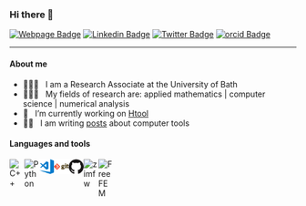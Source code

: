 ### Hi there 👋

[![Webpage Badge](https://img.shields.io/badge/pierremarchand.netlify.app-lightgrey?style=flat-square&logo=google-chrome&logoColor=white)](https://pierremarchand.netlify.app) [![Linkedin Badge](https://img.shields.io/badge/LinkedIn-blue?style=flat-square&logo=linkedin)](https://www.linkedin.com/in/pierremarchand20/) [![Twitter Badge](https://img.shields.io/badge/-twitter-1DA1F2?style=flat-square&logo=twitter&logoColor=white)](https://twitter.com/PMarchand20) [![orcid Badge](https://img.shields.io/badge/-orcid-green?style=flat-square&logo=orcid&logoColor=white)](https://orcid.org/0000-0002-2522-6837)

---

#### About me

- 👨🏻‍💻 &nbsp; I am a Research Associate at the University of Bath
- 👨🏻‍🔬 &nbsp; My fields of research are: applied mathematics | computer science | numerical analysis
- 🔭 &nbsp; I’m currently working on [Htool](https://github.com/htool-ddm/htool)
- ✍🏻 &nbsp; I am writing [posts](https://pierremarchand.netlify.app/#posts) about computer tools


#### Languages and tools
[<img align="left" alt="C++" width="26px" src="https://raw.githubusercontent.com/isocpp/logos/master/cpp_logo.png" />][cpp]
[<img align="left" alt="Python" width="26px" src="https://upload.wikimedia.org/wikipedia/commons/c/c3/Python-logo-notext.svg" />][cpp]
[<img align="left" alt="Visual Studio Code" width="26px" src="https://raw.githubusercontent.com/github/explore/80688e429a7d4ef2fca1e82350fe8e3517d3494d/topics/visual-studio-code/visual-studio-code.png" />][vscode]
[<img align="left" alt="Git" width="26px" src="https://raw.githubusercontent.com/github/explore/80688e429a7d4ef2fca1e82350fe8e3517d3494d/topics/git/git.png" />][git]
[<img align="left" alt="GitHub" width="26px" src="https://raw.githubusercontent.com/github/explore/78df643247d429f6cc873026c0622819ad797942/topics/github/github.png" />][github]
[<img align="left" alt="zimfw" width="26px" src="https://user-images.githubusercontent.com/11075805/101272053-ba76e000-3756-11eb-9dd5-32d12e7b22e5.jpg" />][zimfw]
[<img align="left" alt="FreeFEM" width="26px" src="https://freefem.org/img/symbol_FreeFEM_128x128.svg" />][freefem]

[cpp]: https://isocpp.org
[python]: https://isocpp.org
[vscode]: https://code.visualstudio.com
[git]: https://git-scm.com
[github]:https://github.com
[zimfw]: https://zimfw.sh
[freefem]: https://freefem.org


<!--![Pierre's github stats](https://github-readme-stats.vercel.app/api?username=PierreMarchand20&show_icons=true&hide_rank=true)
-->

<!--[![Top Langs](https://github-readme-stats.vercel.app/api/top-langs/?username=PierreMarchand20&layout=compact)](https://github.com/anuraghazra/github-readme-stats)
-->
<!--

